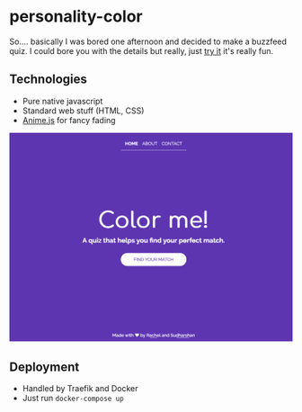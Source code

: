 # personality-color
So.... basically I was bored one afternoon and decided to make a buzzfeed quiz. I could bore you with the details but really, just [try it](https://colorme.solderneer.me)
it's really fun. 

## Technologies
* Pure native javascript
* Standard web stuff (HTML, CSS)
* [Anime.js](https://animejs.com/) for fancy fading

![screenshot](screenshot.png)

## Deployment
* Handled by Traefik and Docker
* Just run `docker-compose up`
